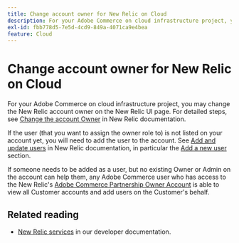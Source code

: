 ```yaml
---
title: Change account owner for New Relic on Cloud
description: For your Adobe Commerce on cloud infrastructure project, you may change the New Relic account owner on the New Relic UI page. For detailed steps, see [Change the account Owner](https://docs.newrelic.com/docs/accounts/accounts/roles-permissions/change-account-owner) in New Relic documentation.
exl-id: fbb778d5-7e5d-4cd9-849a-4071ca9e4bea
feature: Cloud
---
```

# Change account owner for New Relic on Cloud

For your Adobe Commerce on cloud infrastructure project, you may change the New Relic account owner on the New Relic UI page. For detailed steps, see [Change the account Owner](https://docs.newrelic.com/docs/accounts/accounts/roles-permissions/change-account-owner) in New Relic documentation.

If the user (that you want to assign the owner role to) is not listed on your account yet, you will need to add the user to the account. See [Add and update users](https://docs.newrelic.com/docs/accounts/accounts/roles-permissions/add-update-users) in New Relic documentation, in particular the [Add a new user](https://docs.newrelic.com/docs/accounts/accounts/roles-permissions/add-update-users#adding_users) section.

If someone needs to be added as a user, but no existing Owner or Admin on the account can help them, any Adobe Commerce user who has access to the New Relic's [Adobe Commerce Partnership Owner Account](https://account.newrelic.com/accounts/1311131/users) is able to view all Customer accounts and add users on the Customer's behalf.

## Related reading

* [New Relic services](https://devdocs.magento.com/guides/v2.3/cloud/project/new-relic.html) in our developer documentation.
